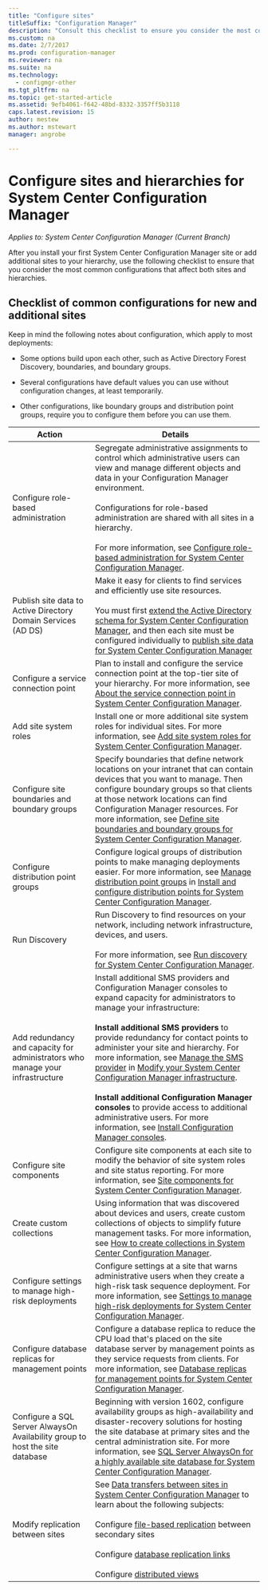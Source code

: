 ```yaml
---
title: "Configure sites"
titleSuffix: "Configuration Manager"
description: "Consult this checklist to ensure you consider the most common configurations that affect both sites and hierarchies."
ms.custom: na
ms.date: 2/7/2017
ms.prod: configuration-manager
ms.reviewer: na
ms.suite: na
ms.technology:
  - configmgr-other
ms.tgt_pltfrm: na
ms.topic: get-started-article
ms.assetid: 9efb4061-f642-48bd-8332-3357ff5b3118
caps.latest.revision: 15
author: mestew
ms.author: mstewart
manager: angrobe

---
```

# Configure sites and hierarchies for System Center Configuration Manager

*Applies to: System Center Configuration Manager (Current Branch)*

After you install your first System Center Configuration Manager site or add additional sites to your hierarchy, use the following checklist to ensure that you consider the most common configurations that affect both sites and hierarchies.  

## Checklist of common configurations for new and additional sites  
Keep in mind the following notes about configuration, which apply to most deployments:

-   Some options build upon each other, such as Active Directory Forest Discovery, boundaries, and boundary groups.  

-   Several configurations have default values you can use without configuration changes, at least temporarily.  

-   Other configurations, like boundary groups and distribution point groups, require you to configure them before you can use them.  

|Action|Details|  
|------------|-------------|  
|Configure role-based administration|Segregate administrative assignments to control which administrative users can view and manage different objects and data in your Configuration Manager environment.<br /><br /> Configurations for role-based administration are shared with all sites in a hierarchy.   <br/><br/>For more information, see [Configure role-based administration for System Center Configuration Manager](../../../../core/servers/deploy/configure/configure-role-based-administration.md).|  
|Publish site data to Active Directory Domain Services (AD DS)|Make it easy for clients to find services and efficiently use site resources.<br /><br /> You must first [extend the Active Directory schema for System Center Configuration Manager](../../../../core/plan-design/network/extend-the-active-directory-schema.md), and then each site must be configured individually to [publish site data for System Center Configuration Manager](../../../../core/servers/deploy/configure/publish-site-data.md)|  
|Configure a service connection point|Plan to install and configure the service connection point at the top-tier site of your hierarchy. For more information, see [About the service connection point in System Center Configuration Manager](../../../../core/servers/deploy/configure/about-the-service-connection-point.md).|  
|Add site system roles|Install one or more additional site system roles for individual sites.  For more information, see [Add site system roles for System Center Configuration Manager](../../../../core/servers/deploy/configure/add-site-system-roles.md).|  
|Configure site boundaries and boundary groups|Specify boundaries that define network locations on your intranet that can contain devices that you want to manage. Then configure boundary groups so that clients at those network locations can find Configuration Manager resources. For more information, see [Define site boundaries and boundary groups for System Center Configuration Manager](../../../../core/servers/deploy/configure/define-site-boundaries-and-boundary-groups.md).|  
|Configure distribution point groups|Configure logical  groups of distribution points to make managing deployments easier. For more information, see [Manage distribution point groups](../../../../core/servers/deploy/configure/install-and-configure-distribution-points.md#bkmk_manage) in [Install and configure distribution points for System Center Configuration Manager](../../../../core/servers/deploy/configure/install-and-configure-distribution-points.md).|  
|Run Discovery|Run Discovery to find resources on your network, including network infrastructure, devices, and users.<br /><br /> For more information, see [Run discovery for System Center Configuration Manager](../../../../core/servers/deploy/configure/run-discovery.md).|  
|Add redundancy and capacity for administrators who manage your infrastructure|Install additional SMS providers and Configuration Manager consoles to expand capacity for administrators to manage your infrastructure:<br /><br /> **Install additional SMS providers** to provide redundancy for contact points to administer your site and hierarchy. For more information, see [Manage the SMS provider](../../../../core/servers/manage/modify-your-infrastructure.md#BKMK_ManageSMSprovider) in [Modify your System Center Configuration Manager infrastructure](../../../../core/servers/manage/modify-your-infrastructure.md).<br /><br /> **Install additional Configuration Manager consoles** to provide access to additional administrative users. For more information, see [Install Configuration Manager consoles](../../../../core/servers/deploy/install/install-consoles.md).|  
|Configure site components|Configure site components at each site to modify the behavior of site system roles and site status reporting. For more information, see [Site components for System Center Configuration Manager](../../../../core/servers/deploy/configure/site-components.md).|  
|Create custom collections|Using information that was discovered about devices and users, create custom collections of objects to simplify future management tasks. For more information, see  [How to create collections in System Center Configuration Manager](../../../../core/clients/manage/collections/create-collections.md).|  
|Configure settings to manage high-risk deployments|Configure settings at a site that warns administrative users when they create a high-risk task sequence deployment.  For more information, see  [Settings to manage high-risk deployments for System Center Configuration Manager](../../../../protect/understand/settings-to-manage-high-risk-deployments.md).|  
|Configure database replicas for management points|Configure a database replica to reduce the CPU load that's placed on the site database server by management points as they service requests from clients. For more information, see [Database replicas for management points for System Center Configuration Manager](../../../../core/servers/deploy/configure/database-replicas-for-management-points.md).|  
|Configure a SQL Server AlwaysOn Availability group to host the site database|Beginning with version 1602, configure availability groups as high-availability and disaster-recovery solutions for hosting the site database at primary sites and the central administration site. For more information, see [SQL Server AlwaysOn for a highly available site database for System Center Configuration Manager](../../../../core/servers/deploy/configure/sql-server-alwayson-for-a-highly-available-site-database.md).|  
|Modify replication between sites|See [Data transfers between sites in System Center Configuration Manager](../../../../core/servers/manage/data-transfers-between-sites.md) to learn about the following subjects:<br /><br /> Configure [file-based replication](../../../../core/servers/manage/data-transfers-between-sites.md#bkmk_fileroute) between secondary sites<br /><br /> Configure [database replication links](../../../../core/servers/manage/data-transfers-between-sites.md#bkmk_Dblinks)<br /><br /> Configure [distributed views](../../../../core/servers/manage/data-transfers-between-sites.md#bkmk_distviews)|  
